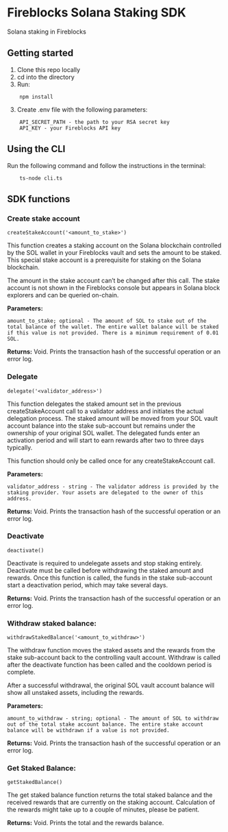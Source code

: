 # Fireblocks Solana Staking SDK

Solana staking in Fireblocks

## Getting started

1. Clone this repo locally
2. cd into the directory
3. Run:
```
    npm install
```    
3. Create .env file with the following parameters:
```
    API_SECRET_PATH - the path to your RSA secret key
    API_KEY - your Fireblocks API key
```
## Using the CLI

Run the following command and follow the instructions in the terminal:
```
    ts-node cli.ts
```

## SDK functions

### Create stake account
```
createStakeAccount('<amount_to_stake>')
```

This function creates a staking account on the Solana blockchain controlled by the SOL wallet in your Fireblocks vault and sets the amount to be staked. This special stake account is a prerequisite for staking on the Solana blockchain. 

The amount in the stake account can’t be changed after this call.
The stake account is not shown in the Fireblocks console but appears in Solana block explorers and can be queried on-chain.

**Parameters:**

```
amount_to_stake; optional - The amount of SOL to stake out of the total balance of the wallet. The entire wallet balance will be staked if this value is not provided. There is a minimum requirement of 0.01 SOL.
```

**Returns:**
Void. Prints the transaction hash of the successful operation or an error log.

 

### Delegate
```
delegate('<validator_address>')
```
This function delegates the staked amount set in the previous createStakeAccount call to a validator address and initiates the actual delegation process. The staked amount will be moved from your SOL vault account balance into the stake sub-account but remains under the ownership of your original SOL wallet. The delegated funds enter an activation period and will start to earn rewards after two to three days typically.

This function should only be called once for any createStakeAccount call.

**Parameters:**
```
validator_address - string - The validator address is provided by the staking provider. Your assets are delegated to the owner of this address.
```
**Returns:**
Void. Prints the transaction hash of the successful operation or an error log.



### Deactivate
```
deactivate()
```
Deactivate is required to undelegate assets and stop staking entirely. Deactivate must be called before withdrawing the staked amount and rewards. Once this function is called, the funds in the stake sub-account start a deactivation period, which may take several days.

**Returns:**
Void. Prints the transaction hash of the successful operation or an error log.

 

### Withdraw staked balance:
```
withdrawStakedBalance('<amount_to_withdraw>')
```
The withdraw function moves the staked assets and the rewards from the stake sub-account back to the controlling vault account. Withdraw is called after the deactivate function has been called and the cooldown period is complete. 

After a successful withdrawal, the original SOL vault account balance will show all unstaked assets, including the rewards.

**Parameters:**
```
amount_to_withdraw - string; optional - The amount of SOL to withdraw out of the total stake account balance. The entire stake account balance will be withdrawn if a value is not provided.
```
**Returns:**
Void. Prints the transaction hash of the successful operation or an error log.

### Get Staked Balance:
```
getStakedBalance()
```
The get staked balance function returns the total staked balance and the received rewards that are currently on the staking account.
Calculation of the rewards might take up to a couple of minutes, please be patient.

**Returns:**
Void. Prints the total and the rewards balance.
